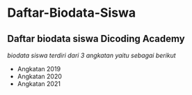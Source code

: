 Daftar-Biodata-Siswa
==
Daftar biodata siswa Dicoding Academy
--
*biodata siswa terdiri dari 3 angkatan yaitu sebagai berikut*
 - Angkatan 2019
 - Angkatan 2020
 - Angkatan 2021
